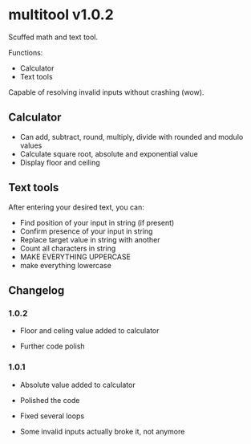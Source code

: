 # multitool v1.0.2

Scuffed math and text tool.

Functions:
  - Calculator
  - Text tools

  Capable of resolving invalid inputs without crashing (wow).
  
## Calculator
  - Can add, subtract, round, multiply, divide with rounded and modulo values
  - Calculate square root, absolute and exponential value
  - Display floor and ceiling 

## Text tools
  After entering your desired text, you can:
   - Find position of your input in string (if present)
   - Confirm presence of your input in string
   - Replace target value in string with another
   - Count all characters in string
   - MAKE EVERYTHING UPPERCASE
   - make everything lowercase

## Changelog

### 1.0.2
  - Floor and celing value added to calculator
 
  - Further code polish

### 1.0.1
  - Absolute value added to calculator

  - Polished the code
  - Fixed several loops
  - Some invalid inputs actually broke it, not anymore
